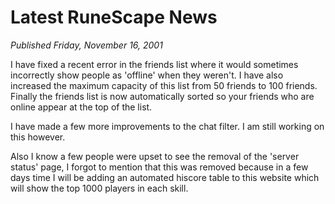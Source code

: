# Latest RuneScape News
*Published Friday, November 16, 2001*

I have fixed a recent error in the friends list where it would sometimes incorrectly show people as 'offline' when they weren't. I have also increased the maximum capacity of this list from 50 friends to 100 friends. Finally the friends list is now automatically sorted so your friends who are online appear at the top of the list.

I have made a few more improvements to the chat filter. I am still working on this however.

Also I know a few people were upset to see the removal of the 'server status' page, I forgot to mention that this was removed because in a few days time I will be adding an automated hiscore table to this website which will show the top 1000 players in each skill.
